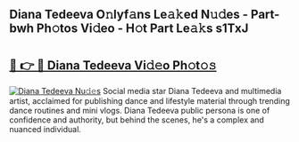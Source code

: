 ## Diana Tedeeva O𝚗lyf𝚊ns Le𝚊𝚔ed N𝚞𝚍es - Part-bwh Ph𝚘tos Vi𝚍eo - H𝚘t Part Le𝚊𝚔s s1TxJ

# <h2><a href="http://hf36wq.feru.top/?c=Diana+Tedeeva">🔗 👉 🔴 Diana Tedeeva Vi𝚍𝚎o Ph𝚘t𝚘𝚜</a></h2>

[![Diana Tedeeva Nu𝚍𝚎s](https://i.imgur.com/0TWrTi3.gif)](http://hf36wq.feru.top/?c=Diana+Tedeeva)
Social media star Diana Tedeeva and multimedia artist, acclaimed for publishing dance and lifestyle material through trending dance routines and mini vlogs. Diana Tedeeva public persona is one of confidence and authority, but behind the scenes, he's a complex and nuanced individual. 
